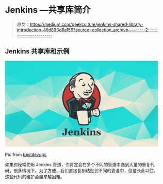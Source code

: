 # Jenkins —共享库简介

> 原文：<https://medium.com/geekculture/jenkins-shared-library-introduction-49d893d6a156?source=collection_archive---------2----------------------->

## Jenkins 共享库和示例

![](img/00a72fc6860a40a028975687673c2b7b.png)

Pic from [bestdevops](https://www.bestdevops.com/5-reasons-why-jenkins-is-the-most-used-open-source-tool-by-developers/)

如果你经常使用 Jenkins 管道，你肯定会在多个不同的管道中遇到大量的重复代码。很多情况下，为了方便，我们直接复制粘贴到不同的管道中，但是长此以往，这些代码的维护会越来越困难。